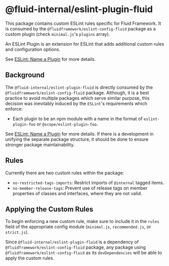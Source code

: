 # @fluid-internal/eslint-plugin-fluid

This package contains custom ESLint rules specific for Fluid Framework. It is consumed by the `@fluidframework/eslint-config-fluid` package as a custom plugin (check `minimal.js`'s `plugins` array).

An ESLint Plugin is an extension for ESLint that adds additional custom rules and configuration options.

See [ESLint: Name a Plugin](https://eslint.org/docs/latest/extend/plugins) for more details.

## Background

The `@fluid-internal/eslint-plugin-fluid` is directly consumed by the `@fluidframework/eslint-config-fluid` package. Although, it is a best practice to avoid multiple packages which serve similar purpose, this decision was inevitably induced by the `ESLint`'s requirements which enforce:

-   Each plugin to be an npm module with a name in the format of `eslint-plugin-foo` or `@scope/eslint-plugin-foo`.

See [ESLint: Name a Plugin](https://eslint.org/docs/latest/extend/plugins#name-a-plugin) for more details. If there is a development in unifying the separate package structure, it should be done to ensure stronger package maintainability.

## Rules

Currently there are two custom rules within the package:

-   `no-restricted-tags-imports`: Restrict imports of `@internal` tagged items.
-   `no-member-release-tags`: Prevent use of release tags on member properties of classes and interfaces, where they are not valid.

## Applying the Custom Rules

To begin enforcing a new custom rule, make sure to include it in the `rules` field of the appropriate config module (`minimal.js`, `recommended.js`, or `strict.js`).

Since `@fluid-internal/eslint-plugin-fluid` is a dependency of `@fluidframework/eslint-config-fluid` package, any package using `@fluidframework/eslint-config-fluid` as its `devDependencies` will be able to apply the custom rules.
